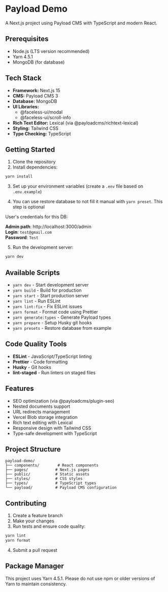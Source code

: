 # Payload Demo

A Next.js project using Payload CMS with TypeScript and modern React.

## Prerequisites

- Node.js (LTS version recommended)
- Yarn 4.5.1
- MongoDB (for database)

## Tech Stack

- **Framework:** Next.js 15
- **CMS:** Payload CMS 3
- **Database:** MongoDB
- **UI Libraries:**
  - @faceless-ui/modal
  - @faceless-ui/scroll-info
- **Rich Text Editor:** Lexical (via @payloadcms/richtext-lexical)
- **Styling:** Tailwind CSS
- **Type Checking:** TypeScript

## Getting Started

1. Clone the repository
2. Install dependencies:

```bash
yarn install
```

3. Set up your environment variables (create a `.env` file based on `.env.example`)

4. You can use restore database to not fill it manual with `yarn preset`. This step is optional

User's credentials for this DB:

**Admin path**: http://localhost:3000/admin <br/>
**Login**: `test@gmail.com` <br/>
**Password**: `Test` <br/>

5. Run the development server:

```bash
yarn dev
```

## Available Scripts

- `yarn dev` - Start development server
- `yarn build` - Build for production
- `yarn start` - Start production server
- `yarn lint` - Run ESLint
- `yarn lint:fix` - Fix ESLint issues
- `yarn format` - Format code using Prettier
- `yarn generate:types` - Generate Payload types
- `yarn prepare` - Setup Husky git hooks
- `yarn presets` - Restore database from example

## Code Quality Tools

- **ESLint** - JavaScript/TypeScript linting
- **Prettier** - Code formatting
- **Husky** - Git hooks
- **lint-staged** - Run linters on staged files

## Features

- SEO optimization (via @payloadcms/plugin-seo)
- Nested documents support
- URL redirects management
- Vercel Blob storage integration
- Rich text editing with Lexical
- Responsive design with Tailwind CSS
- Type-safe development with TypeScript

## Project Structure

```
payload-demo/
├── components/        # React components
├── pages/            # Next.js pages
├── public/           # Static assets
├── styles/           # CSS styles
├── types/            # TypeScript types
└── payload/          # Payload CMS configuration
```

## Contributing

1. Create a feature branch
2. Make your changes
3. Run tests and ensure code quality:

```bash
yarn lint
yarn format
```

4. Submit a pull request

## Package Manager

This project uses Yarn 4.5.1. Please do not use npm or older versions of Yarn to maintain consistency.
